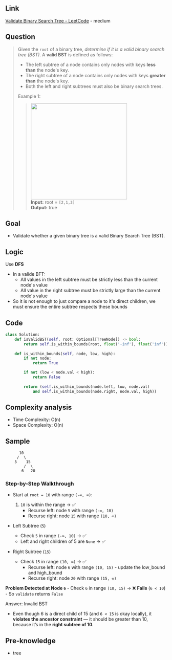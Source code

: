 ## Link
[Validate Binary Search Tree - LeetCode](https://leetcode.com/problems/validate-binary-search-tree/description/) - medium
## Question
> Given the `root` of a binary tree, _determine if it is a valid binary search tree (BST)_.
> A **valid BST** is defined as follows:
> 	- The left subtree of a node contains only nodes with keys **less than** the node's key.
> 	- The right subtree of a node contains only nodes with keys **greater than** the node's key.
> 	- Both the left and right subtrees must also be binary search trees.
>
> Example 1:
>> <img src="pic/pic_98.Validate_Binary_Search_Tree.png" width="300"> <br>
>> **Input:** root = `[2,1,3]`<br>
>> **Output:** true

## Goal
- Validate whether a given binary tree is a valid Binary Search Tree (BST).
## Logic
Use **DFS**
- In a valide BFT:
	- All values in the left subtree must be strictly less than the current node's value
	- All value in the right subtree must be strictly large than the current node's value
- So it is not enough to just compare a node to it's direct children, we must ensure the entire subtree respects these bounds

## Code
```python
class Solution:
    def isValidBST(self, root: Optional[TreeNode]) -> bool:
        return self.is_within_bounds(root, float('-inf'), float('inf'))
    
    def is_within_bounds(self, node, low, high):
        if not node:
            return True

        if not (low < node.val < high):
            return False
        
        return (self.is_within_bounds(node.left, low, node.val) 
            and self.is_within_bounds(node.right, node.val, high))
```

## Complexity analysis
- Time Complexity: O(n)
- Space Complexity: O(n)

## Sample
```
      10
     /  \
    5    15
        /  \
       6   20
```
### Step-by-Step Walkthrough
- Start at `root = 10` with range `(-∞, ∞)`:
	1. `10` is within the range → ✅
	    - Recurse left: node `5` with range `(-∞, 10)`
	    - Recurse right: node `15` with range `(10, ∞)`

- Left Subtree (`5`)
	- Check `5` in range `(-∞, 10)` → ✅
	- Left and right children of 5 are `None` → ✅

- Right Subtree (`15`)
	- Check `15` in range `(10, ∞)` → ✅
	    - Recurse left: node `6` with range `(10, 15)` - update the low_bound and high_bound
	    - Recurse right: node `20` with range `(15, ∞)`

**Problem Detected at Node `6`**
	- Check `6` in range `(10, 15)` → ❌ **Fails** (`6 < 10`)
	- So `validate` returns `False`

Answer: Invalid BST
- Even though 6 is a direct child of 15 (and `6 < 15` is okay locally), it **violates the ancestor constraint** — it should be greater than 10, because it’s in the **right subtree of 10**.
## Pre-knowledge
- tree

